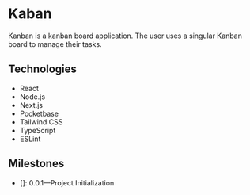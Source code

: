 # Kaban

Kanban is a kanban board application. The user uses a singular Kanban board to manage their tasks.

## Technologies
- React
- Node.js
- Next.js
- Pocketbase
- Tailwind CSS
- TypeScript
- ESLint

## Milestones
- []: 0.0.1—Project Initialization


